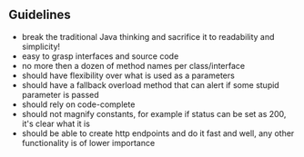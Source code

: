 ## Guidelines

* break the traditional Java thinking and sacrifice it to readability and simplicity!
* easy to grasp interfaces and source code
* no more then a dozen of method names per class/interface
* should have flexibility over what is used as a parameters
* should have a fallback overload method that can alert if some stupid parameter is passed
* should rely on code-complete
* should not magnify constants, for example if status can be set as 200, it's clear what it is
* should be able to create http endpoints and do it fast and well, any other functionality is of lower importance
